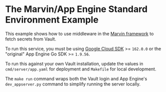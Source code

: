 # The Marvin/App Engine Standard Environment Example

This example shows how to use middleware in the [Marvin framework](https://github.com/NYTimes/marvin/) to fetch secrets from Vault.

To run this service, you must be using [Google Cloud SDK](https://cloud.google.com/appengine/docs/standard/go/download) >= `162.0.0` or the "original" App Engine Go SDK >= `1.9.56`.

To run this against your own Vault installation, update the values in `cmd/server/app.yaml` for deployment and `Makefile` for local development.

The `make run` command wraps both the Vault login and App Engine's `dev_appserver.py` command to simplify running the server locally.
